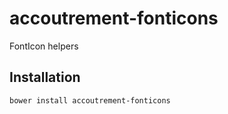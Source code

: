 accoutrement-fonticons
======================

FontIcon helpers

## Installation

``bower install accoutrement-fonticons``
